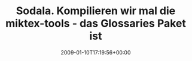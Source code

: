 ---
retweeted: false
source: <a href="http://twitter.com" rel="nofollow">Twitter Web Client</a>
entities:
  hashtags: []
  symbols: []
  user_mentions: []
  urls: []
display_text_range:
- '0'
- '110'
favorite_count: '0'
id_str: '1109317511'
truncated: false
retweet_count: '0'
id: '1109317511'
created_at: Sat Jan 10 17:19:56 +0000 2009
favorited: false
full_text: Sodala. Kompilieren wir mal die miktex-tools - das Glossaries Paket ist
  natürlich noch _nicht_ in den Repos...
lang: de
tags:
- pesos/twitter
date: '2009-01-10T17:19:56+00:00'
src: https://twitter.com/bascht/status/1109317511
original_url: https://twitter.com/bascht/status/1109317511
type: twitter_tweet
text: Sodala. Kompilieren wir mal die miktex-tools - das Glossaries Paket ist natürlich
  noch _nicht_ in den Repos...
title: Sodala. Kompilieren wir mal die miktex-tools - das Glossaries Paket ist

---